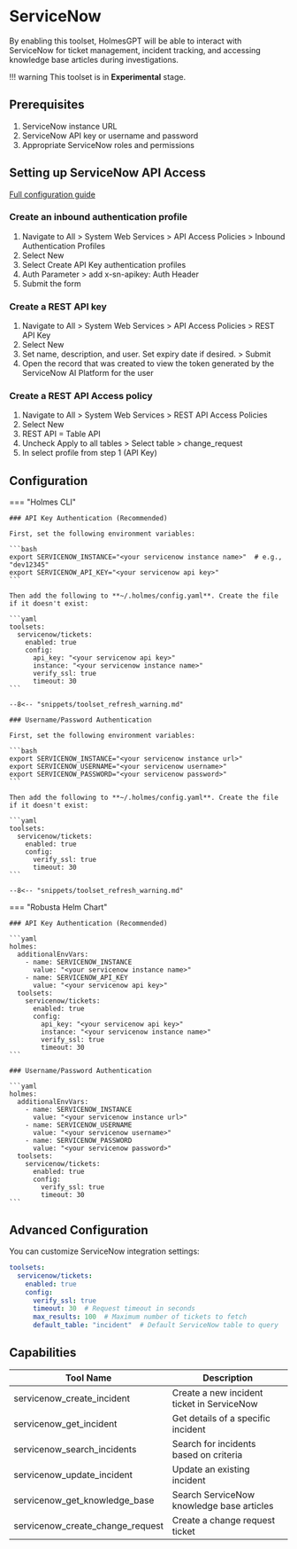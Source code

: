 # ServiceNow

By enabling this toolset, HolmesGPT will be able to interact with ServiceNow for ticket management, incident tracking, and accessing knowledge base articles during investigations.

!!! warning
    This toolset is in **Experimental** stage.

## Prerequisites

1. ServiceNow instance URL
2. ServiceNow API key or username and password
3. Appropriate ServiceNow roles and permissions

## Setting up ServiceNow API Access

[Full configuration guide](https://www.servicenow.com/docs/bundle/yokohama-platform-security/page/integrate/authentication/task/configure-api-key.html)

### Create an inbound authentication profile

1. Navigate to All > System Web Services > API Access Policies > Inbound Authentication Profiles
2. Select New
3. Select Create API Key authentication profiles
4. Auth Parameter > add x-sn-apikey: Auth Header
5. Submit the form

### Create a REST API key

1. Navigate to All > System Web Services > API Access Policies > REST API Key
2. Select New
3. Set name, description, and user. Set expiry date if desired. > Submit
4. Open the record that was created to view the token generated by the ServiceNow AI Platform for the user

### Create a REST API Access policy

1. Navigate to All > System Web Services > REST API Access Policies
2. Select New
3. REST API = Table API
4. Uncheck Apply to all tables > Select table > change_request
5. In select profile from step 1 (API Key)

## Configuration

=== "Holmes CLI"

    ### API Key Authentication (Recommended)

    First, set the following environment variables:

    ```bash
    export SERVICENOW_INSTANCE="<your servicenow instance name>"  # e.g., "dev12345"
    export SERVICENOW_API_KEY="<your servicenow api key>"
    ```

    Then add the following to **~/.holmes/config.yaml**. Create the file if it doesn't exist:

    ```yaml
    toolsets:
      servicenow/tickets:
        enabled: true
        config:
          api_key: "<your servicenow api key>"
          instance: "<your servicenow instance name>"
          verify_ssl: true
          timeout: 30
    ```

    --8<-- "snippets/toolset_refresh_warning.md"

    ### Username/Password Authentication

    First, set the following environment variables:

    ```bash
    export SERVICENOW_INSTANCE="<your servicenow instance url>"
    export SERVICENOW_USERNAME="<your servicenow username>"
    export SERVICENOW_PASSWORD="<your servicenow password>"
    ```

    Then add the following to **~/.holmes/config.yaml**. Create the file if it doesn't exist:

    ```yaml
    toolsets:
      servicenow/tickets:
        enabled: true
        config:
          verify_ssl: true
          timeout: 30
    ```

    --8<-- "snippets/toolset_refresh_warning.md"

=== "Robusta Helm Chart"

    ### API Key Authentication (Recommended)

    ```yaml
    holmes:
      additionalEnvVars:
        - name: SERVICENOW_INSTANCE
          value: "<your servicenow instance name>"
        - name: SERVICENOW_API_KEY
          value: "<your servicenow api key>"
      toolsets:
        servicenow/tickets:
          enabled: true
          config:
            api_key: "<your servicenow api key>"
            instance: "<your servicenow instance name>"
            verify_ssl: true
            timeout: 30
    ```

    ### Username/Password Authentication

    ```yaml
    holmes:
      additionalEnvVars:
        - name: SERVICENOW_INSTANCE
          value: "<your servicenow instance url>"
        - name: SERVICENOW_USERNAME
          value: "<your servicenow username>"
        - name: SERVICENOW_PASSWORD
          value: "<your servicenow password>"
      toolsets:
        servicenow/tickets:
          enabled: true
          config:
            verify_ssl: true
            timeout: 30
    ```

## Advanced Configuration

You can customize ServiceNow integration settings:

```yaml
toolsets:
  servicenow/tickets:
    enabled: true
    config:
      verify_ssl: true
      timeout: 30  # Request timeout in seconds
      max_results: 100  # Maximum number of tickets to fetch
      default_table: "incident"  # Default ServiceNow table to query
```

## Capabilities

| Tool Name | Description |
|-----------|-------------|
| servicenow_create_incident | Create a new incident ticket in ServiceNow |
| servicenow_get_incident | Get details of a specific incident |
| servicenow_search_incidents | Search for incidents based on criteria |
| servicenow_update_incident | Update an existing incident |
| servicenow_get_knowledge_base | Search ServiceNow knowledge base articles |
| servicenow_create_change_request | Create a change request ticket |
